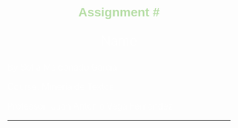 <style>
#title {
    color: #B5DDA4;
    text-align: center;
    font-family: Helvetica, Sans-serif;
}
#assign_name {
    color: #ffffffff;
    text-align: center;
    font-size: 30px;
    font-weight: 200
}
#info {
    color: #fff;
    text-aling: left;
    font-size: 20px;
    font-weight: 200
}

</style>

<h1 id='title'>Assignment #</h1> 
<p id='assign_name'>Name</p>
<p id='info'>By Sofía Maldonado García</p>
<p id='info'>Course: Minería de Textos</p>
<p id='info'>Professor: Juan Antonio Vega Fernandez</p>

***